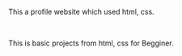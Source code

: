 <p>This a profile website which used html, css.</p><br>
<p>This is basic projects from html, css for Begginer.</p>
